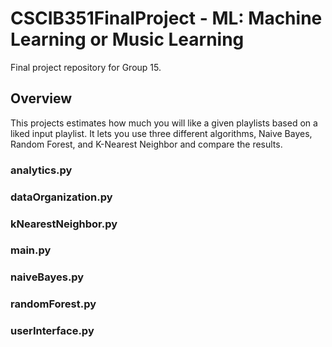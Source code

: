 # CSCIB351FinalProject - ML: Machine Learning or Music Learning
Final project repository for Group 15.

## Overview
This projects estimates how much you will like a given playlists based on a liked input playlist.
It lets you use three different algorithms, Naive Bayes, Random Forest, and K-Nearest Neighbor and compare the results.


### analytics.py


### dataOrganization.py


### kNearestNeighbor.py


### main.py


### naiveBayes.py


### randomForest.py


### userInterface.py
